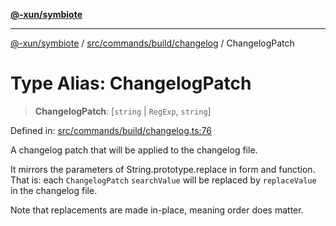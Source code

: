 [**@-xun/symbiote**](../../../../../README.md)

***

[@-xun/symbiote](../../../../../README.md) / [src/commands/build/changelog](../README.md) / ChangelogPatch

# Type Alias: ChangelogPatch

> **ChangelogPatch**: \[`string` \| `RegExp`, `string`\]

Defined in: [src/commands/build/changelog.ts:76](https://github.com/Xunnamius/symbiote/blob/5ab38d0bb0a593488721fdd41b6c1fcc4618d081/src/commands/build/changelog.ts#L76)

A changelog patch that will be applied to the changelog file.

It mirrors the parameters of String.prototype.replace in form and
function. That is: each `ChangelogPatch` `searchValue` will be replaced by
`replaceValue` in the changelog file.

Note that replacements are made in-place, meaning order does matter.
